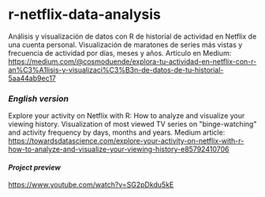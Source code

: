 # r-netflix-data-analysis
Análisis y visualización de datos con R de historial de actividad en Netflix de una cuenta personal. Visualización de maratones de series más vistas y frecuencia de actividad por días, meses y años. Artículo en Medium: https://medium.com/@cosmoduende/explora-tu-actividad-en-netflix-con-r-an%C3%A1lisis-y-visualizaci%C3%B3n-de-datos-de-tu-historial-5aa44ab9ec17

### *English version*
Explore your activity on Netflix with R: How to analyze and visualize your viewing history. Visualization of most viewed TV series on "binge-watching" and activity frequency by days, months and years. Medium article: https://towardsdatascience.com/explore-your-activity-on-netflix-with-r-how-to-analyze-and-visualize-your-viewing-history-e85792410706

#### *Project preview*
https://www.youtube.com/watch?v=SG2pDkdu5kE
